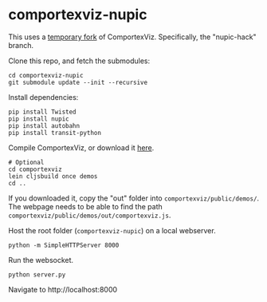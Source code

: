 # comportexviz-nupic

This uses a [temporary fork](https://github.com/mrcslws/comportexviz/tree/nupic-hack) of ComportexViz. Specifically, the "nupic-hack" branch.

Clone this repo, and fetch the submodules:

~~~
cd comportexviz-nupic
git submodule update --init --recursive
~~~

Install dependencies:

~~~
pip install Twisted
pip install nupic
pip install autobahn
pip install transit-python
~~~

Compile ComportexViz, or download it [here](http://mrcslws.com/stuff/comportexviz.6387216.zip).

~~~
# Optional
cd comportexviz
lein cljsbuild once demos
cd ..
~~~

If you downloaded it, copy the "out" folder into `comportexviz/public/demos/`. The webpage needs to be able to find the path `comportexviz/public/demos/out/comportexviz.js`.

Host the root folder (`comportexviz-nupic`) on a local webserver.

~~~
python -m SimpleHTTPServer 8000
~~~

Run the websocket.

~~~
python server.py
~~~

Navigate to http://localhost:8000
